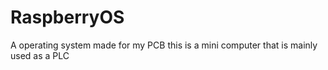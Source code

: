 # RaspberryOS
A operating system made for my PCB this is a mini computer that is mainly used as a PLC
